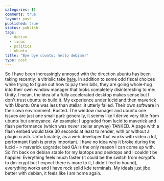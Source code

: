 ```yaml
--- 
categories: []
comments: true
layout: post
published: true
status: publish
tags: 
  - debian
  - linux
  - politics
  - ubuntu
title: "Bye bye ubuntu: hello debian!"
type: post
---
```

So I have been increasingly annoyed with the direction <a href="http://www.ubuntu.com">ubuntu</a> has been taking recently: a vitriolic take <a href="http://slated.org/copygate_exposes_ugly_ubuntu">here</a>. 
In addition to some odd fiscal choices while trying to figure out how to pay their bills, they are going whole-hog into their own window manager that looks completely disinteresting to me: Unity. I mean, the idea of a fully accelerated desktop makes sense but I don't trust ubuntu to build it. My experience under lucid and then maverick with Ubuntu One was less than stellar: it utterly failed. Their own software in their own environment. Busted. The window manager and ubuntu one issues are just one small part: generally, it seems like I derive very little from ubuntu but annoyance.
An example: I upgraded from lucid to maverick and flash performance (which was never stellar anyway) TANKED. A page with a flash embed would take 30 seconds at least to render, with or without a plugin crash. Unfortunately, as a web developer that works with video a lot, performant flash is pretty important. I have no idea why it broke during the lucid - > maverick upgrade: bad QA is the only reason I can come up with.
So I'm back on debian stable for my laptops and desktops and I couldn't be happier. Everything feels much faster (it could be the switch from ecryptfs to dm-crypt but I expect there is more to it, I didn't feel io bound), everything works and I have rock solid kde terminals.  My ideals just jibe better with debian, it feels like I am home again.
